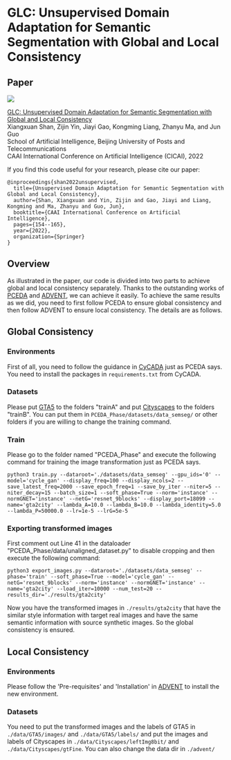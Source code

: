 # GLC: Unsupervised Domain Adaptation for Semantic Segmentation with Global and Local Consistency

## Paper
![](https://github.com/samsxx/GLC/blob/master/Figure1.png)

[GLC: Unsupervised Domain Adaptation for Semantic Segmentation with Global and Local Consistency](https://link.springer.com/chapter/10.1007/978-3-031-20497-5_13)  
Xiangxuan Shan, Zijin Yin, Jiayi Gao, Kongming Liang, Zhanyu Ma, and Jun Guo  
School of Artificial Intelligence, Beijing University of Posts and Telecommunications  
CAAI International Conference on Artificial Intelligence (CICAI), 2022

If you find this code useful for your research, please cite our paper:

```
@inproceedings{shan2022unsupervised,
  title={Unsupervised Domain Adaptation for Semantic Segmentation with Global and Local Consistency},
  author={Shan, Xiangxuan and Yin, Zijin and Gao, Jiayi and Liang, Kongming and Ma, Zhanyu and Guo, Jun},
  booktitle={CAAI International Conference on Artificial Intelligence},
  pages={154--165},
  year={2022},
  organization={Springer}
}
```
## Overview
As illustrated in the paper, our code is divided into two parts to achieve global and local consistency separately. Thanks to the outstanding works of [PCEDA](https://github.com/donglao/PCEDA) and [ADVENT](https://github.com/valeoai/ADVENT), we can achieve it easily. To achieve the same results as we did, you need to first follow PCEDA to ensure global consistency and then follow ADVENT to ensure local consistency. The details are as follows.

## Global Consistency
### Environments
First of all, you need to follow the guidance in [CyCADA](https://github.com/jhoffman/cycada_release) just as PCEDA says. You need to install the packages in `requirements.txt` from CyCADA.

### Datasets
Please put [GTA5](https://download.visinf.tu-darmstadt.de/data/from_games/) to the folders "trainA" and put [Cityscapes](https://www.cityscapes-dataset.com/) to the folders "trainB". You can put them in `PCEDA_Phase/datasets/data_semseg/` or other folders if you are willing to change the training command. 

### Train
Please go to the folder named "PCEDA_Phase" and execute the following command for training the image transformation just as PCEDA says.
```
python3 train.py --dataroot='./datasets/data_semseg' --gpu_ids='0' --model='cycle_gan' --display_freq=100 --display_ncols=2 --save_latest_freq=2000 --save_epoch_freq=1 --save_by_iter --niter=5 --niter_decay=15 --batch_size=1 --soft_phase=True --norm='instance' --normGNET='instance' --netG='resnet_9blocks' --display_port=18099 --name='gta2city' --lambda_A=10.0 --lambda_B=10.0 --lambda_identity=5.0 --lambda_P=50000.0 --lr=1e-5 --lrG=5e-5
```

### Exporting transformed images
First comment out Line 41 in the dataloader "PCEDA_Phase/data/unaligned_dataset.py" to disable cropping and then execute the following command:
```
python3 export_images.py --dataroot='./datasets/data_semseg' --phase='train' --soft_phase=True --model='cycle_gan' --netG='resnet_9blocks' --norm='instance' --normGNET='instance' --name='gta2city' --load_iter=10000 --num_test=20 --results_dir='./results/gta2city'
```

Now you have the transformed images in `./results/gta2city` that have the similar style information with target real images and have the same semantic information with source synthetic images. So the global consistency is ensured.

## Local Consistency
### Environments
Please follow the 'Pre-requisites' and 'Installation' in [ADVENT](https://github.com/valeoai/ADVENT) to install the new environment.

### Datasets
You need to put the transformed images and the labels of GTA5 in `./data/GTA5/images/` and `./data/GTA5/labels/` and put the images and labels of Cityscapes in `./data/Cityscapes/leftImg8bit/` and `./data/Cityscapes/gtFine`. You can also change the data dir in `./advent/`

